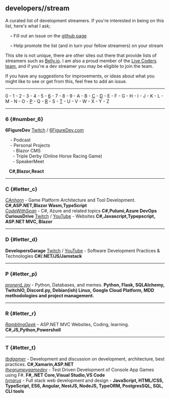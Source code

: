 ## developers//stream
A curated list of development streamers. If you're interested in being on this list, here's what I ask;

&nbsp;&nbsp;&nbsp;&nbsp;**-** Fill out an issue on the [github page](https://github.com/tbd-develop/developers.stream)

&nbsp;&nbsp;&nbsp;&nbsp;**-** Help promote the list (and in turn your fellow streamers) on your stream

This site is not unique, there are other sites out there that provide lists of streamers such as [Belly.io](https://belly.io/). I am also a proud member of the [Live Coders team](https://livecoders.dev/members), and if you're a dev streamer you may be eligible to join the team. 

If you have any suggestions for improvements, or ideas about what you might like to see or get from this, feel free to add an issue. 

---

0 - 1 - 2 - 3 - 4 - 5 - [6](#number_6) - 7 - 8 - 9 - A - B - [C](#letter_c) - [D](#letter_d) - E - F - G - H - I - J - K - L - M - N - O - [P](#letter_p) - Q - [R](#letter_r) - S - [T](#letter_t) - U - V - W - X - Y - Z 

---

### 6 {#number_6}

**6FigureDev** [Twitch](https://twitch.tv/6figuredev) / [6FigureDev.com](https://6figuredev.com)  

&nbsp;&nbsp;&nbsp;&nbsp;- Podcast  
&nbsp;&nbsp;&nbsp;&nbsp;- Personal Projects  
&nbsp;&nbsp;&nbsp;&nbsp;&nbsp;&nbsp;- Blazor CMS  
&nbsp;&nbsp;&nbsp;&nbsp;&nbsp;&nbsp;- Triple Derby (Online Horse Racing Game)  
&nbsp;&nbsp;&nbsp;&nbsp;&nbsp;&nbsp;- SpeakerMeet  
  
&nbsp;&nbsp;&nbsp;**C#,Blazor,React**

---
### C {#letter_c}

[*CAnhorn*](https://twitch.tv/canhorn) - Game Platform Architecture and Tool Development. **C#,ASP.NET,Blazor Wasm,TypeScript**  
[*CodeWithSean*](https://twitch.tv/codewithsean) - C#, Azure and related topics **C#,Pulumi,Azure DevOps**
**CuriousDrive** [Twitch](https://twitch.tv/curiousdrive) / [YouTube](https://www.youtube.com/c/curiousdrive) - Websites **C#,Javascript,Typepscript, ASP.NET MVC, Blazor**

---
### D {#letter_d}

**DevelopersGarage** [Twitch](https://twitch.tv/developersgarage) / [YouTube](https://www.youtube.com/channel/UCp7TjW2p43aNzkMEBYJ8inw) - Software Development Practices &amp; Technologies **C#/.NET/JS/Jamstack**

---
### P {#letter_p}
[*pronerd_jay*](https://twitch.tv/pronerd_jay) - Python, Databases, and memes. **Python, Flask, SQLAlchemy, TwitchIO, Discord.py, Debian(ish) Linux, Google Cloud Platform, MDD methodologies and project management.**

---
### R {#letter_r}

[*RamblingGeek*](https://twitch.tv/ramblinggeek) - ASP.NET MVC Websites, Coding, learning. **C#,JS,Python,Powershell**

---
### T {#letter_t}

[*tbdgamer*](https://twitch.tv/tbdgamer) - Development and discussion on development, architecture, best practices. **C#,Xamarin,ASP.NET**  
[*thegrumpygamedev*](https://twitch.tv/thegrumpygamedev) - Test Driven Development of Console App Games using F#. **F#,.NET Core,Visual Studio,VS Code**  
[*tynarus*](https://twitch.tv/tynarus) - Full stack web development and design - **JavaScript, HTML/CSS, TypeScript, ES6, Angular, NestJS, NodeJS, TypeORM, PostgresSQL, SQL, CLI tools**
